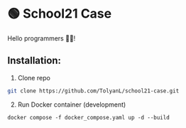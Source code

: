 # 🟢 School21 Case
Hello programmers 👋🎃!

## Installation:
1. Clone repo
```bash
git clone https://github.com/TolyanL/school21-case.git
```

2. Run Docker container (development)
```
docker compose -f docker_compose.yaml up -d --build
```
